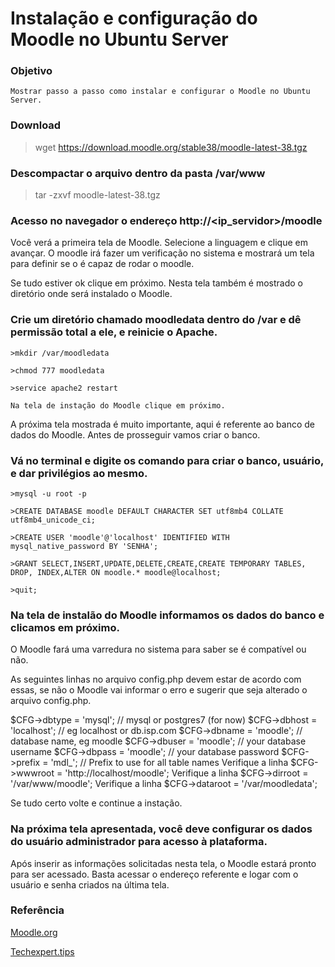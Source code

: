 # Instalação e configuração do Moodle no Ubuntu Server

### Objetivo
    
    Mostrar passo a passo como instalar e configurar o Moodle no Ubuntu Server.
    
### Download

  >wget https://download.moodle.org/stable38/moodle-latest-38.tgz
  
### Descompactar o arquivo dentro da pasta **/var/www**

  >tar -zxvf moodle-latest-38.tgz
  
### Acesso no navegador o endereço http://<ip_servidor>/moodle

   Você verá a primeira tela de Moodle. Selecione a linguagem e clique em avançar. O moodle irá fazer um verificação no sistema e mostrará um tela para definir
   se o é capaz de rodar o moodle.
   
   Se tudo estiver ok clique em próximo. Nesta tela também é mostrado o diretório onde será instalado o Moodle.
   
### Crie um diretório chamado moodledata dentro do /var e dê permissão total a ele, e reinicie o Apache.

    >mkdir /var/moodledata
    
    >chmod 777 moodledata
    
    >service apache2 restart
    
    Na tela de instação do Moodle clique em próximo.
    
A próxima tela mostrada é muito importante, aqui é referente ao banco de dados do Moodle. Antes de prosseguir vamos criar o banco.

### Vá no terminal e digite os comando para criar o banco, usuário, e dar privilégios ao mesmo.

    >mysql -u root -p
    
    >CREATE DATABASE moodle DEFAULT CHARACTER SET utf8mb4 COLLATE utf8mb4_unicode_ci;
    
    >CREATE USER 'moodle'@'localhost' IDENTIFIED WITH mysql_native_password BY 'SENHA';
    
    >GRANT SELECT,INSERT,UPDATE,DELETE,CREATE,CREATE TEMPORARY TABLES, DROP, INDEX,ALTER ON moodle.* moodle@localhost;
    
    >quit;
    
 ### Na tela de instalão do Moodle informamos os dados do banco e clicamos em próximo.
 
 O Moodle fará uma varredura no sistema para saber se é compatível ou não.
 
 As seguintes linhas no arquivo config.php devem estar de acordo com essas, se não o Moodle vai informar o erro e sugerir que seja alterado o arquivo config.php.
 
 $CFG->dbtype = 'mysql'; // mysql or postgres7 (for now)
 $CFG->dbhost = 'localhost'; // eg localhost or db.isp.com
 $CFG->dbname = 'moodle'; // database name, eg moodle
 $CFG->dbuser = 'moodle'; // your database username
 $CFG->dbpass = 'moodle'; // your database password
 $CFG->prefix = 'mdl_'; // Prefix to use for all table names
 Verifique a linha $CFG->wwwroot = 'http://localhost/moodle';
 Verifique a linha $CFG->dirroot = '/var/www/moodle';
 Verifique a linha $CFG->dataroot = '/var/moodledata';
 
 Se tudo certo volte e continue a instação.
 
 ### Na próxima tela apresentada, você deve configurar os dados do usuário administrador para acesso à plataforma.
 
 Após inserir as informações solicitadas nesta tela, o Moodle estará pronto para ser acessado. Basta acessar o endereço referente e logar com o usuário e senha criados na 
 última tela.
 
 ### Referência
 
 [Moodle.org](https://docs.moodle.org/all/pt_br/Instala%C3%A7%C3%A3o_do_Moodle_no_Ubuntu)
 
 [Techexpert.tips](https://techexpert.tips/pt-br/moodle-pt-br/instalacao-de-moodle-no-ubuntu-linux/)
    
    

   
  



